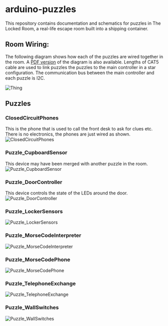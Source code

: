 # arduino-puzzles
This repository contains documentation and schematics for puzzles in The Locked Room, a real-life escape room built into a shipping container.


## Room Wiring:
The following diagram shows how each of the puzzles are wired together in the room.
A [PDF version](https://cdn.rawgit.com/MarkHedleyJones/arduino-puzzles/be08f4e4/images/layout/full-layout.pdf) of the diagram is also available.
Lengths of CAT5 cable are used to link puzzles the puzzles to the main controller in a star configuration.
The communication bus between the main controller and each puzzle is I2C.

![Thing](https://cdn.rawgit.com/MarkHedleyJones/arduino-puzzles/master/images/layout/full-layout.svg)

## Puzzles

### ClosedCircuitPhones
This is the phone that is used to call the front desk to ask for clues etc.
There is no electronics, the phones are just wired as shown.
![ClosedCircuitPhones](https://cdn.rawgit.com/MarkHedleyJones/arduino-puzzles/master/images/schematics/ClosedCircuitPhones.png)

### Puzzle_CupboardSensor
This device may have been merged with another puzzle in the room.
![Puzzle_CupboardSensor](https://cdn.rawgit.com/MarkHedleyJones/arduino-puzzles/master/images/schematics/Puzzle_CupboardSensor.png)

### Puzzle_DoorController
This device controls the state of the LEDs around the door.
![Puzzle_DoorController](https://cdn.rawgit.com/MarkHedleyJones/arduino-puzzles/master/images/schematics/Puzzle_DoorController.png)
### Puzzle_LockerSensors
![Puzzle_LockerSensors](https://cdn.rawgit.com/MarkHedleyJones/arduino-puzzles/master/images/schematics/Puzzle_LockerSensors.png)
### Puzzle_MorseCodeInterpreter
![Puzzle_MorseCodeInterpreter](https://cdn.rawgit.com/MarkHedleyJones/arduino-puzzles/master/images/schematics/Puzzle_MorseCodeInterpreter.png)
### Puzzle_MorseCodePhone
![Puzzle_MorseCodePhone](https://cdn.rawgit.com/MarkHedleyJones/arduino-puzzles/master/images/schematics/Puzzle_MorseCodePhones.png)
### Puzzle_TelephoneExchange
![Puzzle_TelephoneExchange](https://cdn.rawgit.com/MarkHedleyJones/arduino-puzzles/master/images/schematics/Puzzle_TelephoneExchange.png)
### Puzzle_WallSwitches
![Puzzle_WallSwitches](https://cdn.rawgit.com/MarkHedleyJones/arduino-puzzles/master/images/schematics/Puzzle_WallSwitches.png)
